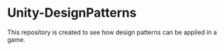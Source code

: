 # Unity-DesignPatterns
This repository is created to see how design patterns can be applied in a game.

